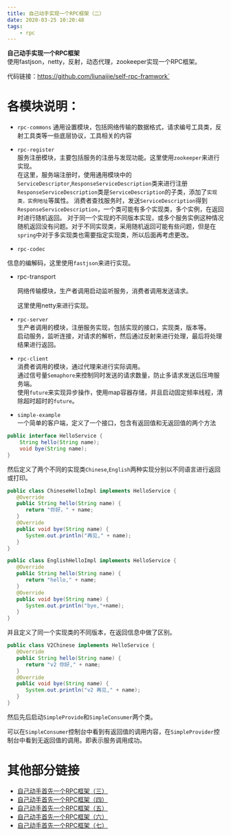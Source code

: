 ```yaml
---
title: 自己动手实现一个RPC框架（二）
date: 2020-03-25 10:20:48
tags:
	- rpc
---
```


**自己动手实现一个RPC框架**  
使用fastjson，netty，反射，动态代理，zookeeper实现一个RPC框架。  

代码链接：https://github.com/liunaijie/self-rpc-framwork`

# 各模块说明：

- `rpc-commons`
   通用设置模块，包括网络传输的数据格式，请求编号工具类，反射工具类等一些底层协议，工具相关的内容

- `rpc-register`  
   服务注册模块，主要包括服务的注册与发现功能。这里使用`zookeeper`来进行实现。  
    在这里，服务端注册时，使用通用模块中的`ServiceDescriptor`,`ResponseServiceDescription`类来进行注册
   `ResponseServiceDescription`类是`ServiceDescription`的子类，添加了`实现类，实例地址`等属性。
    消费者查找服务时，发送`ServiceDescription`得到`ResponseServiceDescription`，一个类可能有多个实现类，多个实例，在返回时进行随机返回。
    对于同一个实现的不同版本实现，或多个服务实例这种情况随机返回没有问题。对于不同实现类，采用随机返回可能有些问题，但是在`spring`中对于多实现类也需要指定实现类，所以后面再考虑更改。 

   <!--more--> 
   
- `rpc-codec`  
  

信息的编解码，这里使用`fastjson`来进行实现。  

- rpc-transport

   网络传输模块，生产者调用启动监听服务，消费者调用发送请求。

   这里使用netty来进行实现。

- `rpc-server`  
   生产者调用的模块，注册服务实现，包括实现的接口，实现类，版本等。  
   启动服务，监听连接，对请求的解析，然后通过反射来进行处理，最后将处理结果进行返回。  

- `rpc-client`  
   消费者调用的模块，通过代理来进行实际调用。  
   通过信号量`Semaphore`来控制同时发送的请求数量，防止多请求发送后压垮服务端。  
   使用`future`来实现异步操作，使用map容器存储，并且启动固定频率线程，清除超时超时的`future`。

- `simple-example`  
   一个简单的客户端，定义了一个接口，包含有返回值和无返回值的两个方法  

```java
public interface HelloService {
    String hello(String name);
    void bye(String name);       
}
```

然后定义了两个不同的实现类`Chinese`,`English`两种实现分别以不同语言进行返回或打印。  

```java
public class ChineseHelloImpl implements HelloService {
   @Override
   public String hello(String name) {
      return "你好，" + name;
   }
   @Override
   public void bye(String name) {
      System.out.println("再见," + name);
   }
}

public class EnglishHelloImpl implements HelloService {
   @Override
   public String hello(String name) {
      return "hello," + name;
   }
   @Override
   public void bye(String name) {
      System.out.println("bye,"+name);
   }
}
```

 并且定义了同一个实现类的不同版本，在返回信息中做了区别。  

```java
public class V2Chinese implements HelloService {
   @Override
   public String hello(String name) {
      return "v2 你好," + name;
   }
   @Override
   public void bye(String name) {
      System.out.println("v2 再见," + name);
   }
}
```

然后先后启动`SimpleProvide`和`SimpleConsumer`两个类。  

可以在`SimpleConsumer`控制台中看到有返回值的调用内容，在`SimpleProvider`控制台中看到无返回值的调用。即表示服务调用成功。

# 其他部分链接

- [自己动手首先一个RPC框架（三）](https://www.liunaijie.top/2020/03/25/微服务/自己动手实现一个RPC框架（三）/)
- [自己动手首先一个RPC框架（四）](https://www.liunaijie.top/2020/03/25/微服务/自己动手实现一个RPC框架（四）/)
- [自己动手首先一个RPC框架（五）](https://www.liunaijie.top/2020/03/25/微服务/自己动手实现一个RPC框架（五）/)
- [自己动手首先一个RPC框架（六）](https://www.liunaijie.top/2020/03/25/微服务/自己动手实现一个RPC框架（六）/)
- [自己动手首先一个RPC框架（七）](https://www.liunaijie.top/2020/03/25/微服务/自己动手实现一个RPC框架（七）/)